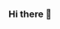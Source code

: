 ### Hi there 👋

<!--
**Marvel202/marvel202** is a ✨ _special_ ✨ repository because its `README.md` (this file) appears on your GitHub profile.

Here are some ideas to get you started:


- 🌱 I’m currently learning web development under MITxPro 

more to come ... 

